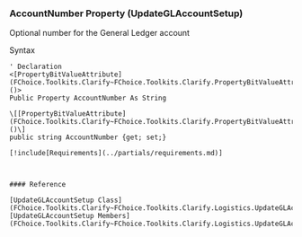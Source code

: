 ﻿### AccountNumber Property (UpdateGLAccountSetup)

Optional number for the General Ledger account

Syntax

```vbnet
' Declaration
<[PropertyBitValueAttribute](FChoice.Toolkits.Clarify~FChoice.Toolkits.Clarify.PropertyBitValueAttribute.md)()>
Public Property AccountNumber As String

\[[PropertyBitValueAttribute](FChoice.Toolkits.Clarify~FChoice.Toolkits.Clarify.PropertyBitValueAttribute.md)()\]
public string AccountNumber {get; set;}

[!include[Requirements](../partials/requirements.md)]



#### Reference

[UpdateGLAccountSetup Class](FChoice.Toolkits.Clarify~FChoice.Toolkits.Clarify.Logistics.UpdateGLAccountSetup.md)  
[UpdateGLAccountSetup Members](FChoice.Toolkits.Clarify~FChoice.Toolkits.Clarify.Logistics.UpdateGLAccountSetup_members.md)